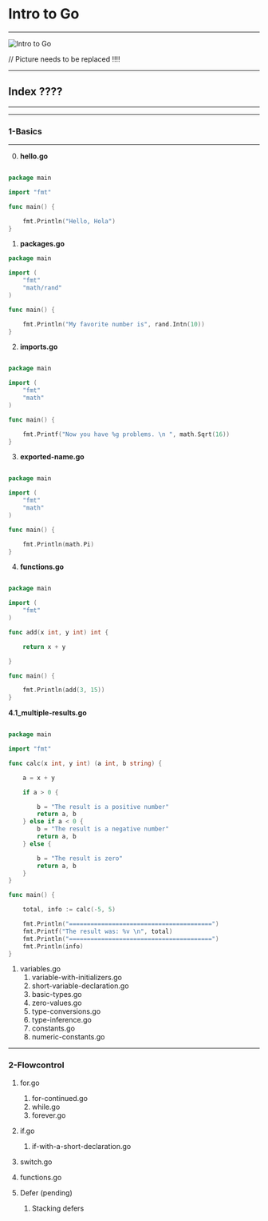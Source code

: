 # __Intro to Go__
---

![Intro to Go](https://www.hardwinsoftware.com/blog/wp-content/uploads/2018/02/golang-gopher.png)   

// Picture needs to be replaced !!!! 


---
## Index ???? 
---



---
### __1-Basics__
---

0. __hello.go__

```go

package main

import "fmt"

func main() {

	fmt.Println("Hello, Hola")
}
```


1. __packages.go__ 
   

```go
package main 

import ( 
	"fmt"      
	"math/rand" 
)

func main() {

	fmt.Println("My favorite number is", rand.Intn(10)) 
}

```


2. __imports.go__

```go

package main

import (
	"fmt"
	"math"
)

func main() {

	fmt.Printf("Now you have %g problems. \n ", math.Sqrt(16)) 
}
```

   
3. __exported-name.go__

```go

package main

import (
	"fmt"
	"math"
)

func main() {

	fmt.Println(math.Pi)
}

```


    
4. __functions.go__ 


```go

package main

import (
	"fmt"
)

func add(x int, y int) int { 

	return x + y

}

func main() {

	fmt.Println(add(3, 15))
}


```

__4.1_multiple-results.go__


```go 

package main

import "fmt"

func calc(x int, y int) (a int, b string) {

	a = x + y

	if a > 0 {

		b = "The result is a positive number"
		return a, b
	} else if a < 0 {
		b = "The result is a negative number"
		return a, b
	} else {

		b = "The result is zero"
		return a, b
	}
}

func main() {

	total, info := calc(-5, 5)

	fmt.Println("========================================")
	fmt.Printf("The result was: %v \n", total)
	fmt.Println("========================================")
	fmt.Println(info)
}

```



         
1. variables.go 
    1. variable-with-initializers.go 
    2. short-variable-declaration.go 
    3. basic-types.go
    4. zero-values.go 
    5. type-conversions.go
    6. type-inference.go 
    7. constants.go    
    8. numeric-constants.go

 ---
### __2-Flowcontrol__

1. for.go
    1. for-continued.go
    2. while.go
    3. forever.go

2. if.go
    1. if-with-a-short-declaration.go

3. switch.go

4. functions.go

5. Defer (pending)
    1. Stacking defers








